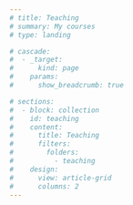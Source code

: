 ```yaml
---
# title: Teaching
# summary: My courses
# type: landing

# cascade:
#  - _target:
#      kind: page
#    params:
#      show_breadcrumb: true

# sections:
#  - block: collection
#    id: teaching
#    content:
#      title: Teaching
#      filters:
#        folders:
#          - teaching
#    design:
#      view: article-grid
#      columns: 2
---
```

